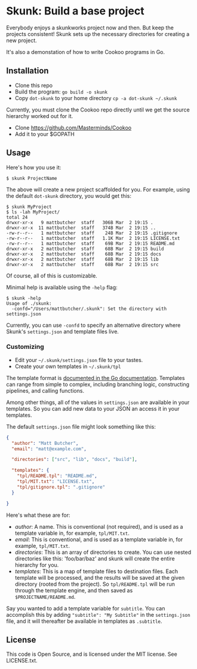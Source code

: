 # Skunk: Build a base project

Everybody enjoys a skunkworks project now and then. But keep the
projects consistent! Skunk sets up the necessary directories for
creating a new project.

It's also a demonstation of how to write Cookoo programs in Go.

## Installation

* Clone this repo
* Build the program: `go build -o skunk`
* Copy `dot-skunk` to your home directory `cp -a dot-skunk ~/.skunk`

Currently, you must clone the Cookoo repo directly until we get the
source hierarchy worked out for it.

* Clone https://github.com/Masterminds/Cookoo
* Add it to your $GOPATH

## Usage

Here's how you use it:

```
$ skunk ProjectName
```

The above will create a new project scaffolded for you. For example,
using the default `dot-skunk` directory, you would get this:

```
$ skunk MyProject
$ ls -lah MyProject/
total 24
drwxr-xr-x   9 mattbutcher  staff   306B Mar  2 19:15 .
drwxr-xr-x  11 mattbutcher  staff   374B Mar  2 19:15 ..
-rw-r--r--   1 mattbutcher  staff    24B Mar  2 19:15 .gitignore
-rw-r--r--   1 mattbutcher  staff   1.1K Mar  2 19:15 LICENSE.txt
-rw-r--r--   1 mattbutcher  staff    69B Mar  2 19:15 README.md
drwxr-xr-x   2 mattbutcher  staff    68B Mar  2 19:15 build
drwxr-xr-x   2 mattbutcher  staff    68B Mar  2 19:15 docs
drwxr-xr-x   2 mattbutcher  staff    68B Mar  2 19:15 lib
drwxr-xr-x   2 mattbutcher  staff    68B Mar  2 19:15 src
```

Of course, all of this is customizable.

Minimal help is available using the `-help` flag:

```
$ skunk -help
Usage of ./skunk:
  -confd="/Users/mattbutcher/.skunk": Set the directory with settings.json
```

Currently, you can use `-confd` to specify an alternative directory
where Skunk's `settings.json` and template files live.

### Customizing

* Edit your `~/.skunk/settings.json` file to your tastes.
* Create your own templates in `~/.skunk/tpl`

The template format is [documented in the Go documentation](http://golang.org/pkg/text/template/#pkg-overview).
Templates can range from simple to complex, including branching logic,
constructing pipelines, and calling functions.

Among other things, all of the values in `settings.json` are available
in your templates. So you can add new data to your JSON an access it in
your templates.

The default `settings.json` file might look something like this:

```json
{
  "author": "Matt Butcher",
  "email": "matt@example.com",

  "directories": ["src", "lib", "docs", "build"],

  "templates": {
    "tpl/README.tpl": "README.md",
    "tpl/MIT.txt": "LICENSE.txt",
    "tpl/gitignore.tpl": ".gitignore"
  }

}
```

Here's what these are for:

- *author*: A name. This is conventional (not required), and is used as a
template variable in, for example, `tpl/MIT.txt`.
- *email*: This is conventional, and is used as a template variable in,
for example, `tpl/MIT.txt`.
- *directories*: This is an array of directories to create. You can use
nested directories like this: 'foo/bar/baz' and skunk will create the
entire hierarchy for you.
- *templates*: This is a map of template files to destination files. Each
template will be processed, and the results will be saved at the given
directory (rooted from the project). So `tpl/README.tpl` will be run
through the template engine, and then saved as `$PROJECTNAME/README.md`.

Say you wanted to add a template variable for `subtitle`. You can
accomplish this by adding `"subtitle": "My Subtitle"` in the
`settings.json` file, and it will thereafter be available in templates
as `.subtitle`.

## License

This code is Open Source, and is licensed under the MIT license. See
LICENSE.txt.
